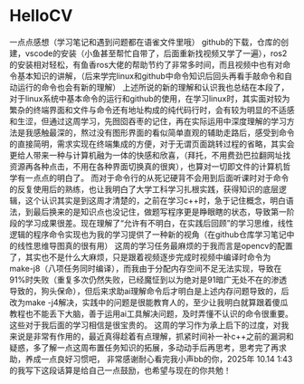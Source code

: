 # HelloCV
一点点感想（学习笔记和遇到问题都在语雀文件里哦）
github的下载，仓库的创建，vscode的安装（小鱼甚至帮忙自带了，后面重新找视频又学了一遍），ros2的安装相对轻松，有鱼香ros大佬的帮助节约了非常多时间，而且视频中也有对命令基本知识的讲解，（后来学完linux和github中命令知识后回头再看手敲命令和自动运行的命令也会有新的理解）
上述所说的新的理解和认识我也总结在本段了，
对于linux系统中基本命令的运行和github的使用，在学习linux时，其实面对较为繁杂的终端界面和文件与命令还有地址构成的纯代码行时，会有较为明显的不适感和生涩，但通过这周学习，先囫囵吞枣的记住，再在实际运用中深度理解的学习方法是我感触最深的，熬过没有图形界面的看似简单直观的辅助走路后，感受到命令的直接简明，需求实现在终端集成的方便，对于无谓页面跳转过程的省略，其实会更给人带来一种与计算机融为一体的快感和欣喜，（拜托，不用费劲巴拉翻网址找资源再各种点击，不用在各种界面切换真的很爽），也算对一切即文件的计算机哲学有一点点的明白了。
而对于命令行的从死记硬背不会用到后面听课时对于命令的反复使用后的熟练，也让我明白了大学工科学习扎根实践，获得知识的底层逻辑，这个认识其实是到这周才清楚的，之前在学习c++时，急于记住概念，明白语法，到最后换来的是知识点也没记住，做题写程序更是睁眼瞎的状态，导致第一阶段的学习成果很差。现在理解了“允许有不明白，在实践后回顾”的学习思维，线性逻辑的程序命令实现也为我的学习提供了一种新的视角（在github仓库学习笔记中的线性思维导图真的很有用）
这周的学习任务最麻烦的于我而言是opencv的配置了，其实也不是什么大麻烦，只是跟着视频逐步完成时视频中编译时命令为 make-j8（八项任务同时编译），而我由于分配内存空间不足无法实现，导致在91%时失败（重复多次仍然失败，已经魔怔到以为绝对是91暗广无处不在的渗透导致的，狗头保命），但后来求助ai理解命令后才明白是上述内存问题导致的，后改为make -j4解决，实践中的问题是很能教育人的，至少让我明白就算跟着傻瓜教程也不能丢下大脑，善于运用ai工具解决问题，及时弄懂不认识的命令很重要。这些对于我后面的学习相信是很宝贵的。
这周的学习作为承上启下的过度，对我来说是非常有作用的，最近真得趁着有点理解，抓紧时间补一补c++之前的漏洞和疑惑，多了解一点这周布置任务知识的拓展，多动动手后再思考，思考完了再求助，养成一点良好习惯吧，
非常感谢耐心看完我小声bb的你，2025年 10.14 1:43的我写下这段话算是给自己一点鼓励，也希望与现在的你共勉！

